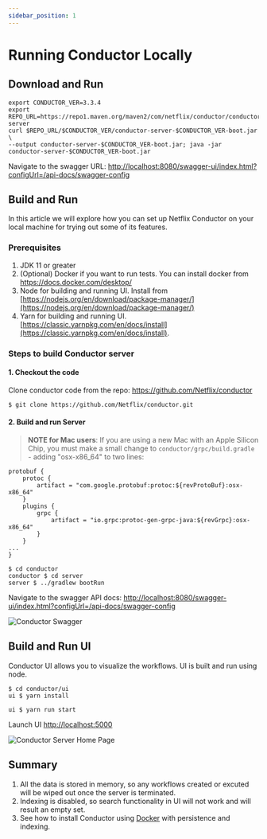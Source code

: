 ```yaml
---
sidebar_position: 1
---
```


# Running Conductor Locally

## Download and Run
```shell script
export CONDUCTOR_VER=3.3.4
export REPO_URL=https://repo1.maven.org/maven2/com/netflix/conductor/conductor-server
curl $REPO_URL/$CONDUCTOR_VER/conductor-server-$CONDUCTOR_VER-boot.jar \
--output conductor-server-$CONDUCTOR_VER-boot.jar; java -jar conductor-server-$CONDUCTOR_VER-boot.jar 
```
Navigate to the swagger URL: [http://localhost:8080/swagger-ui/index.html?configUrl=/api-docs/swagger-config](http://localhost:8080/swagger-ui/index.html?configUrl=/api-docs/swagger-config)

## Build and Run

In this article we will explore how you can set up Netflix Conductor on your local machine for trying out some of its
features.

### Prerequisites
1. JDK 11 or greater
2. (Optional) Docker if you want to run tests.  You can install docker from https://docs.docker.com/desktop/
3. Node for building and running UI.  Install from [https://nodejs.org/en/download/package-manager/](https://nodejs.org/en/download/package-manager/)
4. Yarn for building and running UI.  [https://classic.yarnpkg.com/en/docs/install](https://classic.yarnpkg.com/en/docs/install).

### Steps to build Conductor server

#### 1. Checkout the code
Clone conductor code from the repo: https://github.com/Netflix/conductor

```shell
$ git clone https://github.com/Netflix/conductor.git
```
#### 2. Build and run Server


> **NOTE for Mac users**: If you are using a new Mac with an Apple Silicon Chip, you must make a small change to ```conductor/grpc/build.gradle``` - adding "osx-x86_64" to two lines:
```
protobuf {
    protoc {
        artifact = "com.google.protobuf:protoc:${revProtoBuf}:osx-x86_64"
    }
    plugins {
        grpc {
            artifact = "io.grpc:protoc-gen-grpc-java:${revGrpc}:osx-x86_64"
        }
    }
...
} 
```

```shell
$ cd conductor
conductor $ cd server
server $ ../gradlew bootRun
```

Navigate to the swagger API docs:
[http://localhost:8080/swagger-ui/index.html?configUrl=/api-docs/swagger-config](http://localhost:8080/swagger-ui/index.html?configUrl=/api-docs/swagger-config)

![Conductor Swagger](/img/tutorial/swagger.png)

## Build and Run UI

Conductor UI allows you to visualize the workflows.  UI is built and run using node.

```shell
$ cd conductor/ui
ui $ yarn install
```

```shell
ui $ yarn run start
```

Launch UI [http://localhost:5000](http://localhost:5000)

![Conductor Server Home Page](/img/tutorial/conductorUI.png)

## Summary
1. All the data is stored in memory, so any workflows created or excuted will be wiped out once the server is terminated.
2. Indexing is disabled, so search functionality in UI will not work and will result an empty set.
3. See how to install Conductor using [Docker](/docs/getting-started/install/running-locally-docker) with persistence and indexing.